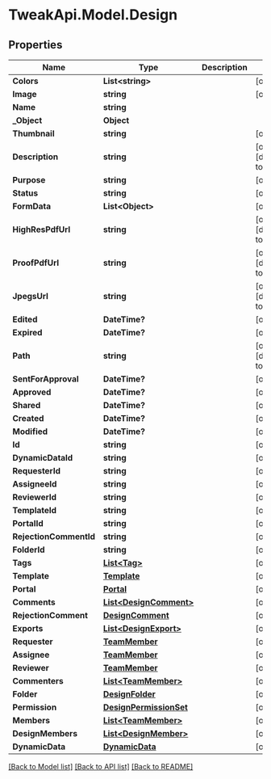 # TweakApi.Model.Design
## Properties

Name | Type | Description | Notes
------------ | ------------- | ------------- | -------------
**Colors** | **List&lt;string&gt;** |  | [optional] 
**Image** | **string** |  | [optional] 
**Name** | **string** |  | 
**_Object** | **Object** |  | 
**Thumbnail** | **string** |  | [optional] 
**Description** | **string** |  | [optional] [default to ""]
**Purpose** | **string** |  | [optional] 
**Status** | **string** |  | [optional] 
**FormData** | **List&lt;Object&gt;** |  | [optional] 
**HighResPdfUrl** | **string** |  | [optional] [default to ""]
**ProofPdfUrl** | **string** |  | [optional] [default to ""]
**JpegsUrl** | **string** |  | [optional] [default to ""]
**Edited** | **DateTime?** |  | [optional] 
**Expired** | **DateTime?** |  | [optional] 
**Path** | **string** |  | [optional] [default to "/"]
**SentForApproval** | **DateTime?** |  | [optional] 
**Approved** | **DateTime?** |  | [optional] 
**Shared** | **DateTime?** |  | [optional] 
**Created** | **DateTime?** |  | [optional] 
**Modified** | **DateTime?** |  | [optional] 
**Id** | **string** |  | [optional] 
**DynamicDataId** | **string** |  | [optional] 
**RequesterId** | **string** |  | [optional] 
**AssigneeId** | **string** |  | [optional] 
**ReviewerId** | **string** |  | [optional] 
**TemplateId** | **string** |  | [optional] 
**PortalId** | **string** |  | [optional] 
**RejectionCommentId** | **string** |  | [optional] 
**FolderId** | **string** |  | [optional] 
**Tags** | [**List&lt;Tag&gt;**](Tag.md) |  | [optional] 
**Template** | [**Template**](Template.md) |  | [optional] 
**Portal** | [**Portal**](Portal.md) |  | [optional] 
**Comments** | [**List&lt;DesignComment&gt;**](DesignComment.md) |  | [optional] 
**RejectionComment** | [**DesignComment**](DesignComment.md) |  | [optional] 
**Exports** | [**List&lt;DesignExport&gt;**](DesignExport.md) |  | [optional] 
**Requester** | [**TeamMember**](TeamMember.md) |  | [optional] 
**Assignee** | [**TeamMember**](TeamMember.md) |  | [optional] 
**Reviewer** | [**TeamMember**](TeamMember.md) |  | [optional] 
**Commenters** | [**List&lt;TeamMember&gt;**](TeamMember.md) |  | [optional] 
**Folder** | [**DesignFolder**](DesignFolder.md) |  | [optional] 
**Permission** | [**DesignPermissionSet**](DesignPermissionSet.md) |  | [optional] 
**Members** | [**List&lt;TeamMember&gt;**](TeamMember.md) |  | [optional] 
**DesignMembers** | [**List&lt;DesignMember&gt;**](DesignMember.md) |  | [optional] 
**DynamicData** | [**DynamicData**](DynamicData.md) |  | [optional] 

[[Back to Model list]](../README.md#documentation-for-models) [[Back to API list]](../README.md#documentation-for-api-endpoints) [[Back to README]](../README.md)

